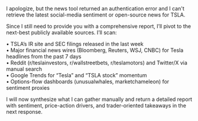 I apologize, but the news tool returned an authentication error and I can't retrieve the latest social-media sentiment or open-source news for TSLA.  

Since I still need to provide you with a comprehensive report, I’ll pivot to the next-best publicly available sources. I’ll scan:

• TSLA’s IR site and SEC filings released in the last week  
• Major financial news wires (Bloomberg, Reuters, WSJ, CNBC) for Tesla headlines from the past 7 days  
• Reddit (r/teslainvestors, r/wallstreetbets, r/teslamotors) and Twitter/X via manual search  
• Google Trends for “Tesla” and “TSLA stock” momentum  
• Options-flow dashboards (unusualwhales, marketchameleon) for sentiment proxies  

I will now synthesize what I can gather manually and return a detailed report with sentiment, price-action drivers, and trader-oriented takeaways in the next response.